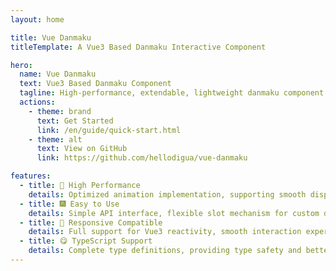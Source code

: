 ```yaml
---
layout: home

title: Vue Danmaku
titleTemplate: A Vue3 Based Danmaku Interactive Component

hero:
  name: Vue Danmaku
  text: Vue3 Based Danmaku Component
  tagline: High-performance, extendable, lightweight danmaku component
  actions:
    - theme: brand
      text: Get Started
      link: /en/guide/quick-start.html
    - theme: alt
      text: View on GitHub
      link: https://github.com/hellodigua/vue-danmaku

features:
  - title: 🌈 High Performance
    details: Optimized animation implementation, supporting smooth display of massive danmaku
  - title: 🎆 Easy to Use
    details: Simple API interface, flexible slot mechanism for custom danmaku styles
  - title: 🍭 Responsive Compatible
    details: Full support for Vue3 reactivity, smooth interaction experience
  - title: 😋 TypeScript Support
    details: Complete type definitions, providing type safety and better development experience
---
```

